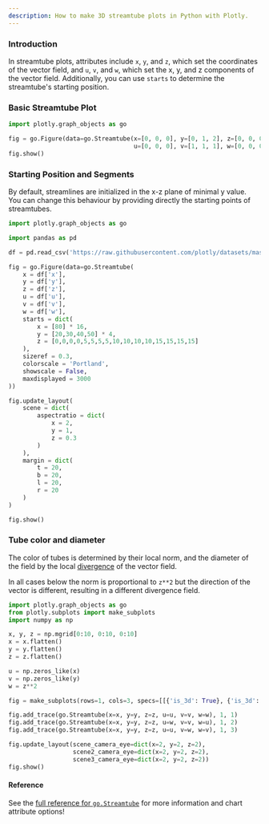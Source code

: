 ```yaml
---
description: How to make 3D streamtube plots in Python with Plotly.
---
```

### Introduction


In streamtube plots, attributes include `x`, `y`, and `z`, which set the coordinates of the vector field, and `u`, `v`, and `w`, which set the x, y, and z components of the vector field. Additionally, you can use `starts` to determine the streamtube's starting position.


### Basic Streamtube Plot

```python
import plotly.graph_objects as go

fig = go.Figure(data=go.Streamtube(x=[0, 0, 0], y=[0, 1, 2], z=[0, 0, 0],
                                   u=[0, 0, 0], v=[1, 1, 1], w=[0, 0, 0]))
fig.show()
```

### Starting Position and Segments

By default, streamlines are initialized in the x-z plane of minimal y value. You can change this behaviour by providing directly the starting points of streamtubes.

```python
import plotly.graph_objects as go

import pandas as pd

df = pd.read_csv('https://raw.githubusercontent.com/plotly/datasets/master/streamtube-wind.csv').drop(['Unnamed: 0'],axis=1)

fig = go.Figure(data=go.Streamtube(
    x = df['x'],
    y = df['y'],
    z = df['z'],
    u = df['u'],
    v = df['v'],
    w = df['w'],
    starts = dict(
        x = [80] * 16,
        y = [20,30,40,50] * 4,
        z = [0,0,0,0,5,5,5,5,10,10,10,10,15,15,15,15]
    ),
    sizeref = 0.3,
    colorscale = 'Portland',
    showscale = False,
    maxdisplayed = 3000
))

fig.update_layout(
    scene = dict(
        aspectratio = dict(
            x = 2,
            y = 1,
            z = 0.3
        )
    ),
    margin = dict(
        t = 20,
        b = 20,
        l = 20,
        r = 20
    )
)

fig.show()
```

### Tube color and diameter

The color of tubes is determined by their local norm, and the diameter of the field by the local [divergence](https://en.wikipedia.org/wiki/Divergence) of the vector field.

In all cases below the norm is proportional to `z**2` but the direction of the vector is different, resulting in a different divergence field.

```python
import plotly.graph_objects as go
from plotly.subplots import make_subplots
import numpy as np

x, y, z = np.mgrid[0:10, 0:10, 0:10]
x = x.flatten()
y = y.flatten()
z = z.flatten()

u = np.zeros_like(x)
v = np.zeros_like(y)
w = z**2

fig = make_subplots(rows=1, cols=3, specs=[[{'is_3d': True}, {'is_3d': True}, {'is_3d':True}]])

fig.add_trace(go.Streamtube(x=x, y=y, z=z, u=u, v=v, w=w), 1, 1)
fig.add_trace(go.Streamtube(x=x, y=y, z=z, u=w, v=v, w=u), 1, 2)
fig.add_trace(go.Streamtube(x=x, y=y, z=z, u=u, v=w, w=v), 1, 3)

fig.update_layout(scene_camera_eye=dict(x=2, y=2, z=2),
                  scene2_camera_eye=dict(x=2, y=2, z=2),
                  scene3_camera_eye=dict(x=2, y=2, z=2))
fig.show()
```

#### Reference
See the [full reference for `go.Streamtube`](reference/graph_objects/Streamtube.md) for more information and chart attribute options!
